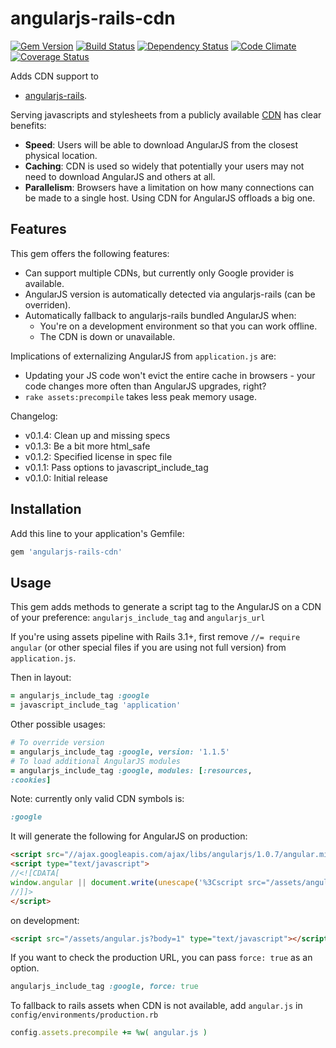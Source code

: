 # angularjs-rails-cdn

[![Gem Version](https://badge.fury.io/rb/angularjs-rails-cdn.png)](https://badge.fury.io/rb/angularjs-rails-cdn)
[![Build Status](https://secure.travis-ci.org/styx/angularjs-rails-cdn.png?branch=master)](https://travis-ci.org/styx/angularjs-rails-cdn)
[![Dependency Status](https://gemnasium.com/styx/angularjs-rails-cdn.png)](https://gemnasium.com/styx/angularjs-rails-cdn)
[![Code Climate](https://codeclimate.com/github/styx/angularjs-rails-cdn.png)](https://github.com/styx/angularjs-rails-cdn)
[![Coverage Status](https://coveralls.io/repos/styx/angularjs-rails-cdn/badge.png?branch=master)](https://coveralls.io/r/styx/angularjs-rails-cdn)

Adds CDN support to

* [angularjs-rails](https://github.com/hiravgandhi/angularjs-rails).

Serving javascripts and stylesheets from a publicly available [CDN](http://en.wikipedia.org/wiki/Content_Delivery_Network) has clear benefits:

* **Speed**: Users will be able to download AngularJS from the closest physical location.
* **Caching**: CDN is used so widely that potentially your users may not
  need to download AngularJS and others at all.
* **Parallelism**: Browsers have a limitation on how many connections
  can be made to a single host. Using CDN for AngularJS offloads a big one.

## Features

This gem offers the following features:

* Can support multiple CDNs, but currently only Google provider is
  available.
* AngularJS version is automatically detected via angularjs-rails
  (can be overriden).
* Automatically fallback to angularjs-rails bundled AngularJS when:
  * You're on a development environment so that you can work offline.
  * The CDN is down or unavailable.

Implications of externalizing AngularJS from `application.js` are:

* Updating your JS code won't evict the entire cache in browsers - your
  code changes more often than AngularJS upgrades, right?
* `rake assets:precompile` takes less peak memory usage.

Changelog:

* v0.1.4: Clean up and missing specs
* v0.1.3: Be a bit more html_safe
* v0.1.2: Specified license in spec file
* v0.1.1: Pass options to javascript_include_tag
* v0.1.0: Initial release

## Installation

Add this line to your application's Gemfile:

```ruby
gem 'angularjs-rails-cdn'
```

## Usage

This gem adds methods to generate a script tag to the AngularJS on a CDN of your preference:
`angularjs_include_tag` and `angularjs_url`

If you're using assets pipeline with Rails 3.1+, first remove `//= require angular` (or other special files if you are using not full version) from `application.js`.

Then in layout:

```ruby
= angularjs_include_tag :google
= javascript_include_tag 'application'
```

Other possible usages:

```ruby
# To override version
= angularjs_include_tag :google, version: '1.1.5'
# To load additional AngularJS modules
= angularjs_include_tag :google, modules: [:resources,
:cookies]
```

Note: currently only valid CDN symbols is:

```ruby
:google
```

It will generate the following for AngularJS on production:

```html
<script src="//ajax.googleapis.com/ajax/libs/angularjs/1.0.7/angular.min.js" type="text/javascript"></script>
<script type="text/javascript">
//<![CDATA[
window.angular || document.write(unescape('%3Cscript src="/assets/angular-3aaa3fa0b0207a1abcd30555987cd4cc.js" type="text/javascript">%3C/script>'))
//]]>
</script>
```

on development:

```html
<script src="/assets/angular.js?body=1" type="text/javascript"></script>
```

If you want to check the production URL, you can pass `force: true` as an option.

```ruby
angularjs_include_tag :google, force: true
```

To fallback to rails assets when CDN is not available, add `angular.js` in `config/environments/production.rb`

```ruby
config.assets.precompile += %w( angular.js )
```
